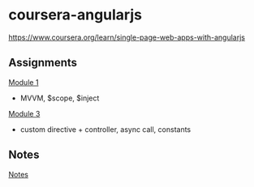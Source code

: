 # coursera-angularjs
https://www.coursera.org/learn/single-page-web-apps-with-angularjs

## Assignments
[Module 1](https://pepo100.github.io/coursera-angularjs/module1-solution/) 
- MVVM, $scope, $inject

[Module 3](https://pepo100.github.io/coursera-angularjs/module3-solution/) 
- custom directive + controller, async call, constants


## Notes
[Notes](https://github.com/pepo100/coursera-angularjs/blob/master/notes/Notes.md)